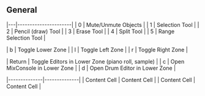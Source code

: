 ## General

|---|----------------------|
| 0 | Mute/Unmute Objects  |
| 1 | Selection Tool       |
| 2 | Pencil (draw) Tool   |
| 3 | Erase Tool           |
| 4 | Split Tool           |
| 5 | Range Selection Tool |

| b | Toggle Lower Zone |
| l | Toggle Left Zone  |
| r | Toggle Right Zone |

| Return | Toggle Editors in Lower Zone (piano roll, sample) |
| c      | Open MixConsole in Lower Zone                     |
| d      | Open Drum Editor in Lower Zone                    |

|--------------|--------------|
| Content Cell | Content Cell |
| Content Cell | Content Cell |
